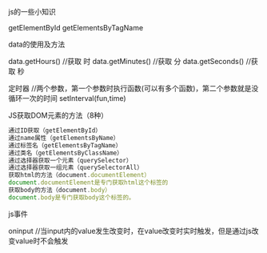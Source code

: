 js的一些小知识


getElementById
getElementsByTagName

data的使用及方法

data.getHours() //获取 时
data.getMinutes()  //获取 分
data.getSeconds()  //获取 秒

定时器
//两个参数，第一个参数时执行函数(可以有多个函数)，第二个参数就是没循环一次的时间
setInterval(fun,time) 


JS获取DOM元素的方法（8种）

```js
通过ID获取（getElementById）
通过name属性（getElementsByName）
通过标签名（getElementsByTagName）
通过类名（getElementsByClassName）
通过选择器获取一个元素（querySelector）
通过选择器获取一组元素（querySelectorAll）
获取html的方法（document.documentElement）
document.documentElement是专门获取html这个标签的
获取body的方法（document.body）
document.body是专门获取body这个标签的。
```


js事件


oninput //当input内的value发生改变时，在value改变时实时触发，但是通过js改变value时不会触发